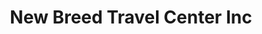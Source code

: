 ---
title: "New Breed Travel Center Inc"
url: /suffolk/new-breed-travel-center-inc/
shop: travel agency
---